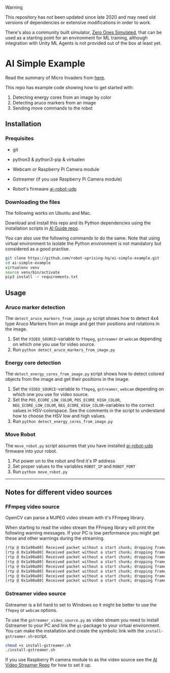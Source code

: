 > [!WARNING]
> This repository has not been updated since late 2020 and may need old versions of dependencies or extensive modifications in order to work.

There's also a community built simulator, [Zero Ones Simulated](https://github.com/zero-ones-given/zero-ones-simulated), that can be used as a starting point for an environment for ML training, although integration with Unity ML Agents is not provided out of the box at least yet.

# AI Simple Example

Read the summary of Micro Invaders from [here](https://github.com/robot-uprising-hq/ai-guide).

This repo has example code showing how to get started with:

1. Detecting energy cores from an image by color
1. Detecting aruco markers from an image
1. Sending move commands to the robot

## Installation

### Prequisites

- git
- python3 & python3-pip & virtualen

- Webcam or Raspberry Pi Camera module
- Gstreamer (if you use Raspberry Pi Camera module)

- Robot's firmware [ai-robot-udp](https://github.com/robot-uprising-hq/ai-robot-udp)

### Downloading the files

The following works on Ubuntu and Mac.

Download and install this repo and its Python dependencies using the installation scripts in [AI Guide repo](https://github.com/robot-uprising-hq/ai-guide).

You can also use the following commands to do the same. Note that using virtual environment to isolate the Python environment is not mandatory but considered as a good practise.

```sh
git clone https://github.com/robot-uprising-hq/ai-simple-example.git
cd ai-simple-example
virtualenv venv
source venv/bin/activate
pip3 install -r requirements.txt
```

## Usage

### Aruco marker detection

The `detect_aruco_markers_from_image.py` script shows how to detect 4x4 type Aruco Markers from an image and get their positions and rotations in the image.

1. Set the `VIDEO_SOURCE`-variable to `ffmpeg`, `gstreamer` or `webcam` depending on which one you use for video source.
1. Run `python detect_aruco_markers_from_image.py`

### Energy core detection

The `detect_energy_cores_from_image.py` script shows how to detect colored objects from the image and get their positions in the image.

1. Set the `VIDEO_SOURCE`-variable to `ffmpeg`, `gstreamer`, `webcam` depending on which one you use for video source.
1. Set the `POS_ECORE_LOW_COLOR`, `POS_ECORE_HIGH_COLOR`, `NEG_ECORE_LOW_COLOR`, `NEG_ECORE_HIGH_COLOR`-variables to the correct values in HSV-colorspace. See the comments in the script to understand how to choose the HSV low and high values.
1. Run `python detect_energy_cores_from_image.py`

### Move Robot

The `move_robot.py` script assumes that you have installed [ai-robot-udp](https://github.com/robot-uprising-hq/ai-robot-udp) firmware into your robot.
1. Put power on to the robot and find it's IP address
1. Set proper values to the variables `ROBOT_IP` and `ROBOT_PORT`
1. Run `python move_robot.py`

---

## Notes for different video sources
### FFmpeg video source
OpenCV can parse a MJPEG video stream with it's FFmpeg library.

When starting to read the video stream the FFmpeg library will print the following warning messages. If your PC is low performance you might get these and other warnings during the streaming.
```sh
[rtp @ 0x1a90a80] Received packet without a start chunk; dropping frame.
[rtp @ 0x1a90a80] Received packet without a start chunk; dropping frame.
[rtp @ 0x1a90a80] Received packet without a start chunk; dropping frame.
[rtp @ 0x1a90a80] Received packet without a start chunk; dropping frame.
[rtp @ 0x1a90a80] Received packet without a start chunk; dropping frame.
[rtp @ 0x1a90a80] Received packet without a start chunk; dropping frame.
[rtp @ 0x1a90a80] Received packet without a start chunk; dropping frame.
[rtp @ 0x1a90a80] Received packet without a start chunk; dropping frame.
```

### Gstreamer video source
Gstreamer is a bit hard to set to Windows so it might be better to use the `ffmpeg` or `webcam` options.

To use the `gstreamer_video_source.py` as video stream you need to install Gstreamer to your PC and link the `gi`-package to your virtual environment. You can make the installation and create the symbolic link with the `install-gstreamer.sh`-script.

```sh
chmod +x install-gstreamer.sh
./install-gstreamer.sh
```

If you use Raspberry Pi camera module to as the video source see the [AI Video Streamer Repo](https://github.com/robot-uprising-hq/ai-video-streamer) for how to set it up.
